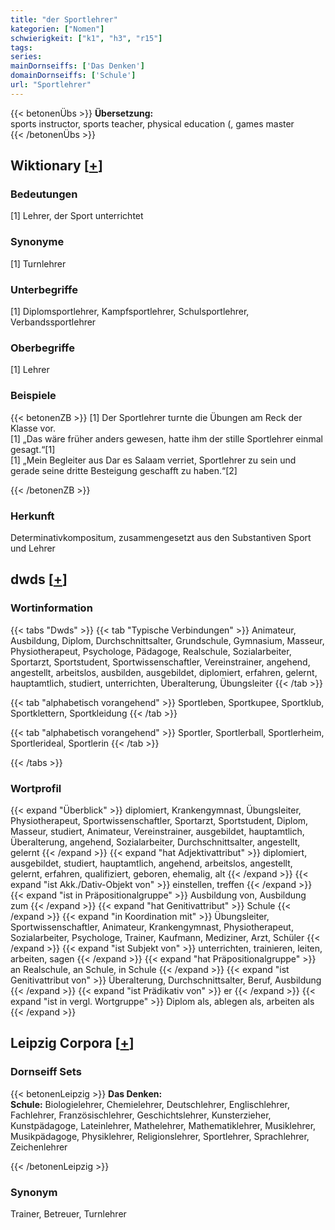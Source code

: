 ```yaml
---
title: "der Sportlehrer"
kategorien: ["Nomen"]
schwierigkeit: ["k1", "h3", "r15"]
tags:
series:
mainDornseiffs: ['Das Denken']
domainDornseiffs: ['Schule']
url: "Sportlehrer"
---
```


{{< betonenÜbs >}}
**Übersetzung:**  
sports instructor, sports teacher, physical education (, games master  
{{< /betonenÜbs >}}

## Wiktionary [[+](https://de.wiktionary.org/wiki/Sportlehrer)]

### Bedeutungen
[1] Lehrer, der Sport unterrichtet  

### Synonyme
[1] Turnlehrer  

### Unterbegriffe
[1] Diplomsportlehrer, Kampfsportlehrer, Schulsportlehrer, Verbandssportlehrer  

### Oberbegriffe
[1] Lehrer  

### Beispiele
{{< betonenZB >}}
[1] Der Sportlehrer turnte die Übungen am Reck der Klasse vor.  
[1] „Das wäre früher anders gewesen, hatte ihm der stille Sportlehrer einmal gesagt.“[1]  
[1] „Mein Begleiter aus Dar es Salaam verriet, Sportlehrer zu sein und gerade seine dritte Besteigung geschafft zu haben.“[2]  

{{< /betonenZB >}}
### Herkunft
Determinativkompositum, zusammengesetzt aus den Substantiven Sport und Lehrer  



## dwds [[+](https://www.dwds.de/wb/Sportlehrer)]

### Wortinformation
{{< tabs "Dwds" >}}
{{< tab "Typische Verbindungen" >}}
Animateur, Ausbildung, Diplom, Durchschnittsalter, Grundschule, Gymnasium, Masseur, Physiotherapeut, Psychologe, Pädagoge, Realschule, Sozialarbeiter, Sportarzt, Sportstudent, Sportwissenschaftler, Vereinstrainer, angehend, angestellt, arbeitslos, ausbilden, ausgebildet, diplomiert, erfahren, gelernt, hauptamtlich, studiert, unterrichten, Überalterung, Übungsleiter
{{< /tab >}}

{{< tab "alphabetisch vorangehend" >}}
Sportleben, Sportkupee, Sportklub, Sportklettern, Sportkleidung
{{< /tab >}}

{{< tab "alphabetisch vorangehend" >}}
Sportler, Sportlerball, Sportlerheim, Sportlerideal, Sportlerin
{{< /tab >}}

{{< /tabs >}}

### Wortprofil
{{< expand "Überblick" >}} diplomiert, Krankengymnast, Übungsleiter, Physiotherapeut, Sportwissenschaftler, Sportarzt, Sportstudent, Diplom, Masseur, studiert, Animateur, Vereinstrainer, ausgebildet, hauptamtlich, Überalterung, angehend, Sozialarbeiter, Durchschnittsalter, angestellt, gelernt {{< /expand >}}
{{< expand "hat Adjektivattribut" >}} diplomiert, ausgebildet, studiert, hauptamtlich, angehend, arbeitslos, angestellt, gelernt, erfahren, qualifiziert, geboren, ehemalig, alt {{< /expand >}}
{{< expand "ist Akk./Dativ-Objekt von" >}} einstellen, treffen {{< /expand >}}
{{< expand "ist in Präpositionalgruppe" >}} Ausbildung von, Ausbildung zum {{< /expand >}}
{{< expand "hat Genitivattribut" >}} Schule {{< /expand >}}
{{< expand "in Koordination mit" >}} Übungsleiter, Sportwissenschaftler, Animateur, Krankengymnast, Physiotherapeut, Sozialarbeiter, Psychologe, Trainer, Kaufmann, Mediziner, Arzt, Schüler {{< /expand >}}
{{< expand "ist Subjekt von" >}} unterrichten, trainieren, leiten, arbeiten, sagen {{< /expand >}}
{{< expand "hat Präpositionalgruppe" >}} an Realschule, an Schule, in Schule {{< /expand >}}
{{< expand "ist Genitivattribut von" >}} Überalterung, Durchschnittsalter, Beruf, Ausbildung {{< /expand >}}
{{< expand "ist Prädikativ von" >}} er {{< /expand >}}
{{< expand "ist in vergl. Wortgruppe" >}} Diplom als, ablegen als, arbeiten als {{< /expand >}}

## Leipzig Corpora [[+](https://corpora.uni-leipzig.de/en/res?word=Sportlehrer&corpusId=deu_newscrawl-public_2018)]

### Dornseiff Sets
{{< betonenLeipzig >}}
**Das Denken:**  
**Schule:** Biologielehrer, Chemielehrer, Deutschlehrer, Englischlehrer, Fachlehrer, Französischlehrer, Geschichtslehrer, Kunsterzieher, Kunstpädagoge, Lateinlehrer, Mathelehrer, Mathematiklehrer, Musiklehrer, Musikpädagoge, Physiklehrer, Religionslehrer, Sportlehrer, Sprachlehrer, Zeichenlehrer  

{{< /betonenLeipzig >}}

### Synonym
Trainer, Betreuer, Turnlehrer

